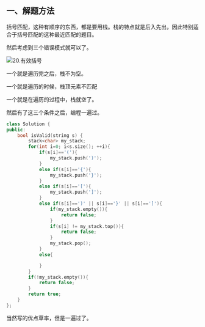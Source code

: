 ## 一、解题方法

括号匹配，这种有顺序的东西，都是要用栈。栈的特点就是后入先出，因此特别适合于括号匹配的这种最近匹配的题目。

然后考虑到三个错误模式就可以了。

![20.有效括号](Image/20.有效括号.gif)

一个就是遍历完之后，栈不为空。

一个就是遍历的时候，栈顶元素不匹配

一个就是在遍历的过程中，栈就空了。

然后有了这三个条件之后，编程一遍过。

```Cpp
class Solution {
public:
    bool isValid(string s) {
        stack<char> my_stack;
        for(int i=0; i<s.size(); ++i){
            if(s[i]=='('){
                my_stack.push(')');
            }
            else if(s[i]=='{'){
                my_stack.push('}');
            }
            else if(s[i]=='['){
                my_stack.push(']');
            }
            else if(s[i]==')' || s[i]=='}' || s[i]==']'){
                if(my_stack.empty()){
                    return false;
                }
                if(s[i] != my_stack.top()){
                    return false;
                }
                my_stack.pop();
            }
            else{

            }
        }
        if(!my_stack.empty()){
            return false;
        }
        return true;
    }
};
```

当然写的优点草率，但是一遍过了。
